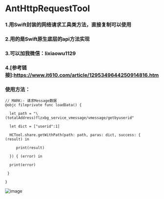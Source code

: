 # AntHttpRequestTool

### 1.用Swift封装的网络请求工具类方法，直接复制可以使用 

### 2.用的是Swift原生底层的api方法实现 

### 3.可以加我微信：lixiaowu1129

### 4.[参考链接]:https://www.it610.com/article/1295349644250914816.htm

### 使用方法：

```
// MARK:- 请求Message数据
@objc fileprivate func loadData() {

  let path = "\(totalAddress)flzxbg_service_vmessage/vmessage/getbyuserid"
  
  let dict = ["userid":1]
  
  HCTool.share.getWithPath(path: path, paras: dict, success: { (result) in
  
     print(result)
     
  }) { (error) in
  
  print(error)
  
 }
 
}
```

![image](https://user-images.githubusercontent.com/17900500/155686187-2d8d1ada-ef89-4e61-b23e-02e2876678ce.png)

